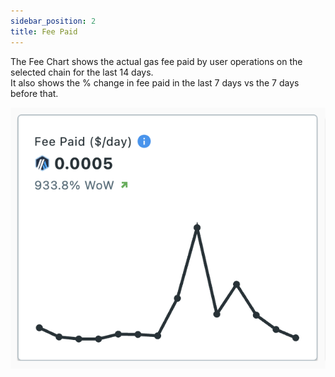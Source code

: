 ```yaml
---
sidebar_position: 2
title: Fee Paid
---
```


The Fee Chart shows the actual gas fee paid by user operations on the selected chain for the last 14 days.  
It also shows the % change in fee paid in the last 7 days vs the 7 days before that.

![Recent Metrics](./img/FeeChart.png)